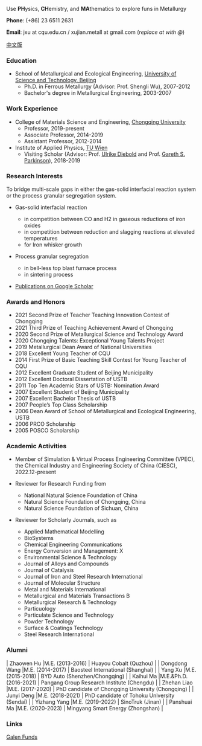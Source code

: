 Use **PH**ysics, **CH**emistry, and **MA**thematics to explore funs in Metallurgy

**Phone**: (+86) 23 6511 2631

**Email**: jxu at cqu.edu.cn / xujian.metall at gmail.com (_replace at with @_)

[中文版](./Chinese-page.html)

### Education

- School of Metallurgical and Ecological Engineering, [University of Science and Technology, Beijing](https://en.wikipedia.org/wiki/University_of_Science_and_Technology_Beijing)
  - Ph.D. in Ferrous Metallurgy (Advisor: Prof. Shengli Wu), 2007-2012
  - Bachelor's degree in Metallurgical Engineering, 2003-2007

### Work Experience

- College of Materials Science and Engineering, [Chongqing University](https://en.wikipedia.org/wiki/Chongqing_University)
  - Professor, 2019-present
  - Associate Professor, 2014-2019
  - Assistant Professor, 2012-2014
- Institute of Applied Physics, [TU Wien](https://en.wikipedia.org/wiki/TU_Wien)
  - Visiting Scholar (Advisor: Prof. [Ulrike Diebold](http://www.iap.tuwien.ac.at/www/surface/group/diebold/index) and Prof. [Gareth S. Parkinson](http://www.iap.tuwien.ac.at/www/surface/group/parkinson/index)), 2018-2019

### Research Interests

To bridge multi-scale gaps in either the gas-solid interfacial reaction system or the process granular segregation system. 

- Gas-solid interfacial reaction
  - in competition between CO and H2 in gaseous reductions of iron oxides
  - in competition between reduction and slagging reactions at elevated temperatures
  - for Iron whisker growth

- Process granular segregation
  - in bell-less top blast furnace process
  - in sintering process

- [Publications on Google Scholar](https://scholar.google.com/citations?user=A1FG06EAAAAJ&hl=EN)

### Awards and Honors

*   2021  Second Prize of Teacher Teaching Innovation Contest of Chongqing 
*   2021  Third Prize of Teaching Achievement Award of Chongqing 
*   2020  Second Prize of Metallurgical Science and Technology Award
*   2020  Chongqing Talents: Exceptional Young Talents Project
*   2019  Metallurgical Dean Award of National Universities
*   2018  Excellent Young Teacher of CQU
*   2014  First Prize of Basic Teaching Skill Contest for Young Teacher of CQU
*   2012  Excellent Graduate Student of Beijing Municipality
*   2012  Excellent Doctoral Dissertation of USTB
*   2011  Top Ten Academic Stars of USTB: Nomination Award
*   2007  Excellent Student of Beijing Municipality
*   2007  Excellent Bachelor Thesis of USTB
*   2007  People’s Top Class Scholarship
*   2006  Dean Award of School of Metallurgical and Ecological Engineering, USTB
*   2006  PRCO Scholarship
*   2005  POSCO Scholarship

### Academic Activities

- Member of Simulation & Virtual Process Engineering Committee (VPEC), the Chemical Industry and Engineering Society of China (CIESC), 2022.12-present

- Reviewer for Research Funding from
  -  National Natural Science Foundation of China
  -  Natural Science Foundation of Chongqing, China
  -  Natural Science Foundation of Sichuan, China

- Reviewer for Scholarly Journals, such as
  - Applied Mathematical Modelling
  - BioSystems
  - Chemical Engineering Communications
  - Energy Conversion and Management: X
  - Environmental Science & Technology
  - Journal of Alloys and Compounds
  - Journal of Catalysis
  - Journal of Iron and Steel Research International
  - Journal of Molecular Structure
  - Metal and Materials International
  - Metallurgical and Materials Transactions B
  - Metallurgical Research & Technology
  - Particuology
  - Particulate Science and Technology
  - Powder Technology
  - Surface & Coatings Technology
  - Steel Research International

### Alumni

| Zhaowen Hu |M.E.  (2013-2016)    | Huayou Cobalt  (Quzhou) |
| Dongdong Wang |M.E. (2014-2017) | Baosteel International (Shanghai)   | 
| Yang Xu |M.E. (2015-2018)       | BYD Auto (Shenzhen/Chongqing)      | 
| Kaihui Ma |M.E.&Ph.D. (2016-2021)     | Pangang Group Research Institute (Chengdu) |
| Zhehan Liao |M.E. (2017-2020)   | PhD candidate of Chongqing University  (Chongqing) |
| Junyi Deng |M.E.  (2018-2021)    | PhD candidate of Tohoku University (Sendai) |
| Yizhang Yang |M.E.  (2019-2022)  | SinoTruk (Jinan) |
| Panshuai Ma |M.E.  (2020-2023)  | Mingyang Smart Energy (Zhongshan) |

### Links

[Galen Funds](./Galen.html)

